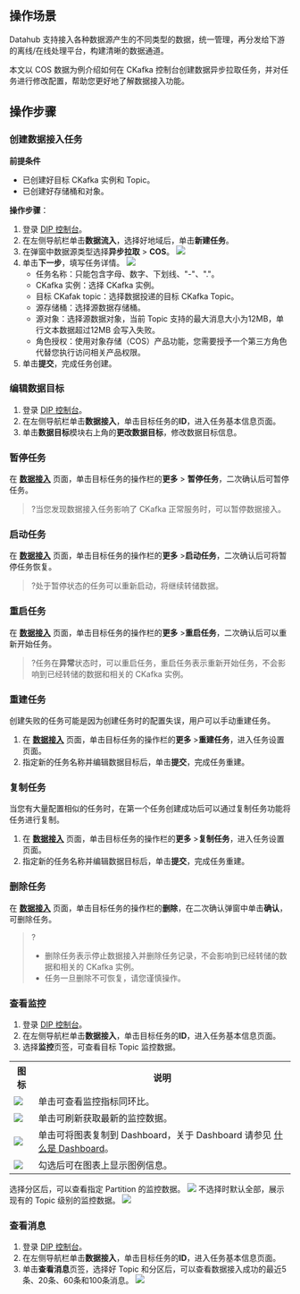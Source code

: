 ## 操作场景

Datahub 支持接入各种数据源产生的不同类型的数据，统一管理，再分发给下游的离线/在线处理平台，构建清晰的数据通道。

本文以 COS 数据为例介绍如何在 CKafka 控制台创建数据异步拉取任务，并对任务进行修改配置，帮助您更好地了解数据接入功能。

## 操作步骤

### 创建数据接入任务

**前提条件**

- 已创建好目标 CKafka 实例和 Topic。
- 已创建好存储桶和对象。

**操作步骤**：

1. 登录 [DIP 控制台](https://console.cloud.tencent.com/ckafka/datahub-overview)。
2. 在左侧导航栏单击**数据流入**，选择好地域后，单击**新建任务**。
3. 在弹窗中数据源类型选择**异步拉取** > **COS**。
   ![](https://qcloudimg.tencent-cloud.cn/raw/6ee25c43707018b5983f41192c79da32.png)
4. 单击**下一步**，填写任务详情。
   ![](https://qcloudimg.tencent-cloud.cn/raw/da7e3f4f59e8a020bd460288990eb8c0.png)
   - 任务名称：只能包含字母、数字、下划线、"-"、"."。
   - CKafka 实例：选择 CKafka 实例。
   - 目标 CKafak topic：选择数据投递的目标 CKafka Topic。
   - 源存储桶：选择源数据存储桶。
   - 源对象：选择源数据对象，当前 Topic 支持的最大消息大小为12MB，单行文本数据超过12MB 会写入失败。
   - 角色授权：使用对象存储（COS）产品功能，您需要授予一个第三方角色代替您执行访问相关产品权限。
5. 单击**提交**，完成任务创建。

   

### 编辑数据目标

1. 登录 [DIP 控制台](https://console.cloud.tencent.com/ckafka/datahub-overview)。
2. 在左侧导航栏单击**数据接入**，单击目标任务的**ID**，进入任务基本信息页面。
3. 单击**数据目标**模块右上角的**更改数据目标**，修改数据目标信息。



### 暂停任务

在 **[数据接入](https://console.cloud.tencent.com/ckafka/datahub-access)** 页面，单击目标任务的操作栏的**更多** > **暂停任务**，二次确认后可暂停任务。

> ?当您发现数据接入任务影响了 CKafka 正常服务时，可以暂停数据接入。

### 启动任务

在 **[数据接入](https://console.cloud.tencent.com/ckafka/datahub-access)** 页面，单击目标任务的操作栏的**更多** >**启动任务**，二次确认后可将暂停任务恢复。

>?处于暂停状态的任务可以重新启动，将继续转储数据。

### 重启任务

在 **[数据接入](https://console.cloud.tencent.com/ckafka/datahub-access)** 页面，单击目标任务的操作栏的**更多** >**重启任务**，二次确认后可以重新开始任务。

> ?任务在**异常**状态时，可以重启任务，重启任务表示重新开始任务，不会影响到已经转储的数据和相关的 CKafka 实例。

### 重建任务

创建失败的任务可能是因为创建任务时的配置失误，用户可以手动重建任务。

1. 在 **[数据接入](https://console.cloud.tencent.com/ckafka/datahub-access)** 页面，单击目标任务的操作栏的**更多** >**重建任务**，进入任务设置页面。
2. 指定新的任务名称并编辑数据目标后，单击**提交**，完成任务重建。

### 复制任务

当您有大量配置相似的任务时，在第一个任务创建成功后可以通过复制任务功能将任务进行复制。

1. 在 **[数据接入](https://console.cloud.tencent.com/ckafka/datahub-access)** 页面，单击目标任务的操作栏的**更多** >**复制任务**，进入任务设置页面。
2. 指定新的任务名称并编辑数据目标后，单击**提交**，完成任务重建。

### 删除任务

在  **[数据接入](https://console.cloud.tencent.com/ckafka/datahub-access)** 页面，单击目标任务的操作栏的**删除**，在二次确认弹窗中单击**确认**，可删除任务。

> ?
>
> - 删除任务表示停止数据接入并删除任务记录，不会影响到已经转储的数据和相关的 CKafka 实例。
> - 任务一旦删除不可恢复，请您谨慎操作。



### 查看监控

1. 登录 [DIP 控制台](https://console.cloud.tencent.com/ckafka/datahub-overview)。
2. 在左侧导航栏单击**数据接入**，单击目标任务的**ID**，进入任务基本信息页面。
3. 选择**监控**页签，可查看目标 Topic 监控数据。

<table>
    <tr>
        <th>图标</th>
        <th>说明</th>
    </tr>
    <tr>
        <td><img src ="https://main.qcloudimg.com/raw/9ba57bbd3b8ef3efc4f687d63d27a46d.png" style ="margin:0"></td>
        <td>单击可查看监控指标同环比。</td>
    </tr>
    <tr>
        <td><img src ="https://main.qcloudimg.com/raw/34bdbdbdabb7b5720bf17d78c636a4ad.png" style ="margin:0"></td>
        <td>单击可刷新获取最新的监控数据。</td>
    </tr>
    <tr>
        <td><img src ="https://main.qcloudimg.com/raw/8f2bf7f4df9ddd959f0ecb69fdda8e4c.png" style ="margin:0"></td>
        <td>单击可将图表复制到 Dashboard，关于 Dashboard 请参见 <a href="https://cloud.tencent.com/document/product/248/47161">什么是 Dashboard</a>。</td>
    </tr>
    <tr>
        <td><img src ="https://main.qcloudimg.com/raw/af20129df7be46f33ab7d3598f6e9213.png" style ="margin:0"></td>
        <td>勾选后可在图表上显示图例信息。</td>
    </tr>
</table>
 选择分区后，可以查看指定 Partition 的监控数据。
 <img src ="https://qcloudimg.tencent-cloud.cn/raw/3ee5cf22055038671f968749876c960c.png">  
   不选择时默认全部，展示现有的 Topic 级别的监控数据。
	 <img src ="https://qcloudimg.tencent-cloud.cn/raw/c06058596c2c093ba6a54bbe7397713d.png"> 	  

### 查看消息

1. 登录 [DIP 控制台](https://console.cloud.tencent.com/ckafka/datahub-overview)。
2. 在左侧导航栏单击**数据接入**，单击目标任务的**ID**，进入任务基本信息页面。
3. 单击**查看消息**页签，选择好 Topic 和分区后，可以查看数据接入成功的最近5条、20条、60条和100条消息。
   ![](https://qcloudimg.tencent-cloud.cn/raw/171fd12cb463579aec77a1702cbcf988.png)

